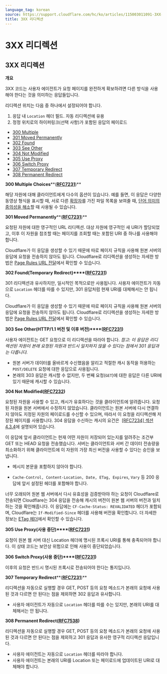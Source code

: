 ```yaml
---
language_tag: korean
source: https://support.cloudflare.com/hc/ko/articles/115003011091-3XX-%EB%A6%AC%EB%94%94%EB%A0%89%EC%85%98
title: 3XX 리디렉션
---
```


# 3XX 리디렉션

## 3XX 리디렉션

**개요**

3XX 코드는 사용자 에이전트가 요청 페이지를 완전하게 확보하려면 다른 방식을 사용해야 한다는 것을 의미하는 응답들입니다.

리디렉션 위치는 다음 중 하나에서 설정되어야 합니다.

1.  응답 내 `Location` 헤더 필드. 자동 리디렉션에 유용
2.  정정 위치로의 하이퍼링크(선택 사항)가 포함된 응답의 페이로드

-   [300 Multiple](https://support.cloudflare.com/hc/ko/articles/115003011091-3XX-%EB%A6%AC%EB%94%94%EB%A0%89%EC%85%98#code_300)
-   [301 Moved Permanently](https://support.cloudflare.com/hc/ko/articles/115003011091-3XX-%EB%A6%AC%EB%94%94%EB%A0%89%EC%85%98#code_301)
-   [302 Found](https://support.cloudflare.com/hc/ko/articles/115003011091-3XX-%EB%A6%AC%EB%94%94%EB%A0%89%EC%85%98#code_302)
-   [303 See Other](https://support.cloudflare.com/hc/ko/articles/115003011091-3XX-%EB%A6%AC%EB%94%94%EB%A0%89%EC%85%98#code_303)
-   [304 Not Modified](https://support.cloudflare.com/hc/ko/articles/115003011091-3XX-%EB%A6%AC%EB%94%94%EB%A0%89%EC%85%98#code_304)
-   [305 Use Proxy](https://support.cloudflare.com/hc/ko/articles/115003011091-3XX-%EB%A6%AC%EB%94%94%EB%A0%89%EC%85%98#code_305)
-   [306 Switch Proxy](https://support.cloudflare.com/hc/ko/articles/115003011091-3XX-%EB%A6%AC%EB%94%94%EB%A0%89%EC%85%98#code_306)
-   [307 Temporary Redirect](https://support.cloudflare.com/hc/ko/articles/115003011091-3XX-%EB%A6%AC%EB%94%94%EB%A0%89%EC%85%98#code_307)
-   [308 Permanent Redirect](https://support.cloudflare.com/hc/ko/articles/115003011091-3XX-%EB%A6%AC%EB%94%94%EB%A0%89%EC%85%98#code_308)

**300 Multiple Choices****(**[**RFC7231**](https://tools.ietf.org/html/rfc7231)**)**

해당 자원에 대해 클라이언트에게 다수의 옵션이 있습니다. 예를 들면, 이 응답은 다양한 동영상 형식을 표시할 때, 서로 다른 [확장자](https://en.wikipedia.org/wiki/File_extensions)를 가진 파일 목록을 보여줄 때, [단어 의미의 중의성을 해소](https://en.wikipedia.org/wiki/Word_sense_disambiguation)할 때 사용될 수 있습니다.

**301 Moved Permanently****(**[**RFC7231**](https://tools.ietf.org/html/rfc7231)**)**

요청된 자원에 대한 영구적인 URL 리디렉션. 대상 자원에 영구적인 새 URI가 할당되었고, 이후 이 자원을 참조할 때는 페이지를 조회할 때는 포함된 URI 중 하나를 사용해야 합니다.

Cloudflare가 이 응답을 생성할 수 있기 때문에 따로 페이지 규칙을 사용해 원본 서버의 응답에 요청을 전송하지 않아도 됩니다. Cloudflare로 리디렉션을 생성하는 자세한 방법은 [Page Rules URL 전달](https://blog.cloudflare.com/introducing-pagerules-url-forwarding/)에서 확인할 수 있습니다.

**302 Found(Temporary Redirect)****(**[**RFC7231**](https://tools.ietf.org/html/rfc7231)**)**

301 리디렉션과 유사하지만, 일시적인 목적으로만 사용됩니다. 사용자 에이전트가 자동으로 `Location` 헤더를 따를 수 있지만, 301 응답처럼 현재 URI를 대체해서는 안 됩니다.

Cloudflare가 이 응답을 생성할 수 있기 때문에 따로 페이지 규칙을 사용해 원본 서버의 응답에 요청을 전송하지 않아도 됩니다. Cloudflare로 리디렉션을 생성하는 자세한 방법은 [Page Rules URL 전달](https://blog.cloudflare.com/introducing-pagerules-url-forwarding/)에서 확인할 수 있습니다.

**303 See Other(HTTP/1.1 버전 및 이후 버전)****(**[**RFC7231**](https://tools.ietf.org/html/rfc7231)**)**

사용자 에이전트는 GET 요청으로 이 리디렉션을 따라야 합니다. _참고: 이 응답은 리디렉션된 자원이 본래 요청된 자원과 반드시 일치하지 않을 수 있다는 점에서 301 응답과는 다릅니다._

-   원본 서버가 데이터를 올바르게 수신했음을 알리고 적절한 캐시 동작을 허용하는 `POST/DELETE` 요청에 대한 응답으로 사용됩니다.
-   본래의 303 응답은 캐시할 수 없지만, 두 번째 요청(`GET`)에 대한 응답은 다른 URI에 있기 때문에 캐시할 수 있습니다.

**304 Not Modified(**[**RFC7232**](https://tools.ietf.org/html/rfc7232)**)**

요청된 자원을 사용할 수 있고, 캐시가 유효하다는 것을 클라이언트에 알려줍니다. 요청된 자원을 원본 서버에서 수정하지 않았습니다. 클라이언트는 원본 서버에 다시 연결하지 않아도 지정된 자원의 페이로드를 수신할 수 있으며, 따라서 이 요청을 리디렉션해 저장된 페이지를 사용합니다. 304 응답을 수신하는 캐시의 요건은  [\[RFC7234\] 섹션 4.3.4](https://tools.ietf.org/html/rfc7234#section-4.3.4)에 설명되어 있습니다.

이 응답에 앞서 클라이언트는 현재 어떤 자원이 저장되어 있는지를 알려주는 조건부 GET 또는 HEAD 요청을 전송했습니다. 서버는 클라이언트와 서버 간 데이터 전송량을 최소화하기 위해 클라이언트에 이 자원의 가장 최신 버전을 사용할 수 있다는 승인을 보냅니다.

-   메시지 본문을 포함하지 않아야 합니다.

-   `Cache-Control, Content-Location, Date, ETag, Expires`, `Vary` 등 200 응답에 앞서 설정된 헤더를 포함해야 합니다.

너무 오래되어 원본 웹 서버에서 다시 유효성을 검증받아야 하는 요청이 Cloudflare로 전송되면 Cloudflare는 304 응답을 전송해 캐시의 버전이 원본 웹 서버의 버전과 일치하는 것을 확인해줍니다. 이 응답에는 `CF-Cache-Status: REVALIDATED` 헤더가 포함되며, Cloudflare는 `If-Modified-Since` 헤더를 사용해 버전을 확인합니다. 더 자세한 정보는 [ETag 헤더](https://support.cloudflare.com/hc/ko/articles/218505467)에서 확인할 수 있습니다.

**305 Use Proxy(사용 중단)****(**[**RFC7231**](https://tools.ietf.org/html/rfc7231)**)**

요청이 원본 웹 서버 대신 Location 헤더에 명시된 프록시 URI를 통해 충족되어야 합니다. 이 상태 코드는 보안상 위험으로 인해 사용이 중단되었습니다.

**306 Switch Proxy(사용 중단)****(**[**RFC7231**](https://tools.ietf.org/html/rfc7231)**)**

이후의 요청은 반드시 명시된 프록시로 전송되어야 한다는 통지입니다.

**307 Temporary Redirect****(**[**RFC7231**](https://tools.ietf.org/html/rfc7231)**)**

리디렉션을 자동으로 실행할 경우 GET, POST 등의 요청 메소드가 본래의 요청에 사용된 것과 다르면 안 된다는 점을 제외하면 302 응답과 유사합니다.

-   사용자 에이전트가 자동으로 `Location` 헤더를 따를 수는 있지만, 본래의 URI를 대체해서는 안 됩니다.  

**308 Permanent Redirect(**[**RFC7538**](https://tools.ietf.org/html/rfc7538#section-3)**)**

리디렉션을 자동으로 실행할 경우 GET, POST 등의 요청 메소드가 본래의 요청에 사용된 것과 다르면 안 된다는 점을 제외하고 301 응답과 유사한 영구적 리디렉션 응답입니다.

-   사용자 에이전트는 자동으로 `Location` 헤더를 따라야 합니다.
-   사용자 에이전트는 본래의 URI를 Location 또는 페이로드에 업데이트된 URI로 대체해야 합니다.
